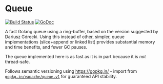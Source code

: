 Queue
=====

[![Build Status](https://travis-ci.org/eapache/queue.svg)](https://travis-ci.org/eapache/queue)
[![GoDoc](https://godoc.org/github.com/eapache/queue?status.png)](https://godoc.org/github.com/eapache/queue)

A fast Golang queue using a ring-buffer, based on the version suggested by Dariusz Górecki.
Using this instead of other, simpler, queue implementations (slice+append or linked list) provides
substantial memory and time benefits, and fewer GC pauses.

The queue implemented here is as fast as it is in part because it is *not* thread-safe.

Follows semantic versioning using https://gopkg.in/ - import from
[`gopkg.in/eapache/queue.v1`](https://gopkg.in/eapache/queue.v1)
for guaranteed API stability.
